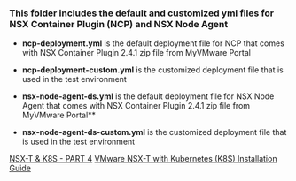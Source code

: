 ### This folder includes the default and customized yml files for NSX Container Plugin (NCP) and NSX Node Agent

* **ncp-deployment.yml** is the default deployment file for NCP that comes with NSX Container Plugin 2.4.1 zip file from MyVMware Portal 
* **ncp-deployment-custom.yml** is the customized deployment file that is used in the test environment

* **nsx-node-agent-ds.yml** is the default deployment file for NSX Node Agent that comes with NSX Container Plugin 2.4.1 zip file from MyVMware Portal** 
* **nsx-node-agent-ds-custom.yml** is the customized deployment file that is used in the test environment

[NSX-T & K8S - PART 4](https://github.com/dumlutimuralp/nsx-t-k8s/blob/master/Part%204/README.md) 
[VMware NSX-T with Kubernetes (K8S) Installation Guide](https://github.com/dumlutimuralp/nsx-t-k8s)

